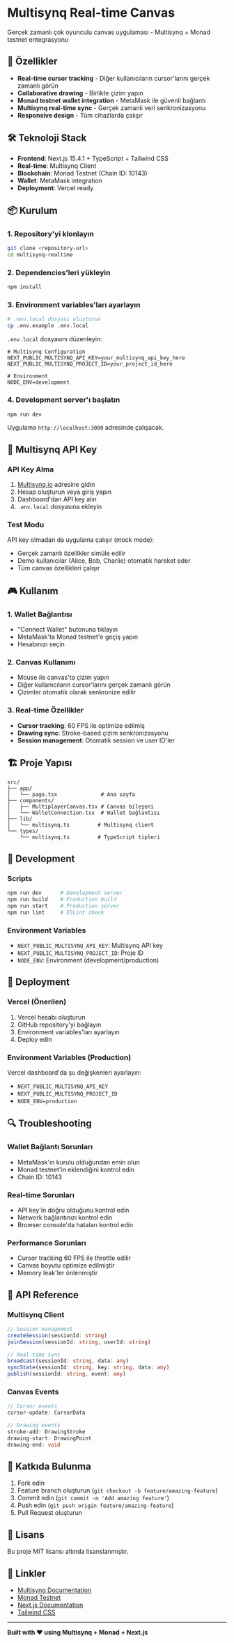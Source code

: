 # Multisynq Real-time Canvas

Gerçek zamanlı çok oyunculu canvas uygulaması - Multisynq + Monad testnet entegrasyonu

## 🚀 Özellikler

- **Real-time cursor tracking** - Diğer kullanıcıların cursor'larını gerçek zamanlı görün
- **Collaborative drawing** - Birlikte çizim yapın
- **Monad testnet wallet integration** - MetaMask ile güvenli bağlantı
- **Multisynq real-time sync** - Gerçek zamanlı veri senkronizasyonu
- **Responsive design** - Tüm cihazlarda çalışır

## 🛠️ Teknoloji Stack

- **Frontend**: Next.js 15.4.1 + TypeScript + Tailwind CSS
- **Real-time**: Multisynq Client
- **Blockchain**: Monad Testnet (Chain ID: 10143)
- **Wallet**: MetaMask integration
- **Deployment**: Vercel ready

## 📦 Kurulum

### 1. Repository'yi klonlayın
```bash
git clone <repository-url>
cd multisynq-realtime
```

### 2. Dependencies'leri yükleyin
```bash
npm install
```

### 3. Environment variables'ları ayarlayın
```bash
# .env.local dosyası oluşturun
cp .env.example .env.local
```

`.env.local` dosyasını düzenleyin:
```env
# Multisynq Configuration
NEXT_PUBLIC_MULTISYNQ_API_KEY=your_multisynq_api_key_here
NEXT_PUBLIC_MULTISYNQ_PROJECT_ID=your_project_id_here

# Environment
NODE_ENV=development
```

### 4. Development server'ı başlatın
```bash
npm run dev
```

Uygulama `http://localhost:3000` adresinde çalışacak.

## 🔑 Multisynq API Key

### API Key Alma
1. [Multisynq.io](https://multisynq.io) adresine gidin
2. Hesap oluşturun veya giriş yapın
3. Dashboard'dan API key alın
4. `.env.local` dosyasına ekleyin

### Test Modu
API key olmadan da uygulama çalışır (mock mode):
- Gerçek zamanlı özellikler simüle edilir
- Demo kullanıcılar (Alice, Bob, Charlie) otomatik hareket eder
- Tüm canvas özellikleri çalışır

## 🎮 Kullanım

### 1. Wallet Bağlantısı
- "Connect Wallet" butonuna tıklayın
- MetaMask'ta Monad testnet'e geçiş yapın
- Hesabınızı seçin

### 2. Canvas Kullanımı
- Mouse ile canvas'ta çizim yapın
- Diğer kullanıcıların cursor'larını gerçek zamanlı görün
- Çizimler otomatik olarak senkronize edilir

### 3. Real-time Özellikler
- **Cursor tracking**: 60 FPS ile optimize edilmiş
- **Drawing sync**: Stroke-based çizim senkronizasyonu
- **Session management**: Otomatik session ve user ID'ler

## 🏗️ Proje Yapısı

```
src/
├── app/
│   └── page.tsx              # Ana sayfa
├── components/
│   ├── MultiplayerCanvas.tsx # Canvas bileşeni
│   └── WalletConnection.tsx  # Wallet bağlantısı
├── lib/
│   └── multisynq.ts         # Multisynq client
└── types/
    └── multisynq.ts         # TypeScript tipleri
```

## 🔧 Development

### Scripts
```bash
npm run dev      # Development server
npm run build    # Production build
npm run start    # Production server
npm run lint     # ESLint check
```

### Environment Variables
- `NEXT_PUBLIC_MULTISYNQ_API_KEY`: Multisynq API key
- `NEXT_PUBLIC_MULTISYNQ_PROJECT_ID`: Proje ID
- `NODE_ENV`: Environment (development/production)

## 🚀 Deployment

### Vercel (Önerilen)
1. Vercel hesabı oluşturun
2. GitHub repository'yi bağlayın
3. Environment variables'ları ayarlayın
4. Deploy edin

### Environment Variables (Production)
Vercel dashboard'da şu değişkenleri ayarlayın:
- `NEXT_PUBLIC_MULTISYNQ_API_KEY`
- `NEXT_PUBLIC_MULTISYNQ_PROJECT_ID`
- `NODE_ENV=production`

## 🔍 Troubleshooting

### Wallet Bağlantı Sorunları
- MetaMask'ın kurulu olduğundan emin olun
- Monad testnet'in eklendiğini kontrol edin
- Chain ID: 10143

### Real-time Sorunları
- API key'in doğru olduğunu kontrol edin
- Network bağlantınızı kontrol edin
- Browser console'da hataları kontrol edin

### Performance Sorunları
- Cursor tracking 60 FPS ile throttle edilir
- Canvas boyutu optimize edilmiştir
- Memory leak'ler önlenmiştir

## 📝 API Reference

### Multisynq Client
```typescript
// Session management
createSession(sessionId: string)
joinSession(sessionId: string, userId: string)

// Real-time sync
broadcast(sessionId: string, data: any)
syncState(sessionId: string, key: string, data: any)
publish(sessionId: string, event: any)
```

### Canvas Events
```typescript
// Cursor events
cursor-update: CursorData

// Drawing events
stroke-add: DrawingStroke
drawing-start: DrawingPoint
drawing-end: void
```

## 🤝 Katkıda Bulunma

1. Fork edin
2. Feature branch oluşturun (`git checkout -b feature/amazing-feature`)
3. Commit edin (`git commit -m 'Add amazing feature'`)
4. Push edin (`git push origin feature/amazing-feature`)
5. Pull Request oluşturun

## 📄 Lisans

Bu proje MIT lisansı altında lisanslanmıştır.

## 🔗 Linkler

- [Multisynq Documentation](https://multisynq.io/docs)
- [Monad Testnet](https://monad.xyz)
- [Next.js Documentation](https://nextjs.org/docs)
- [Tailwind CSS](https://tailwindcss.com)

---

**Built with ❤️ using Multisynq + Monad + Next.js**
